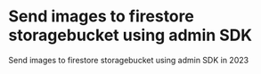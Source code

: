 # Send images to firestore storagebucket using admin SDK
 Send images to firestore storagebucket using admin SDK in 2023
